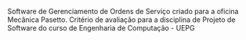 Software de Gerenciamento de Ordens de Serviço criado para a oficina Mecânica Pasetto.
Critério de avaliação para a disciplina de Projeto de Software do curso de Engenharia de Computação - UEPG
